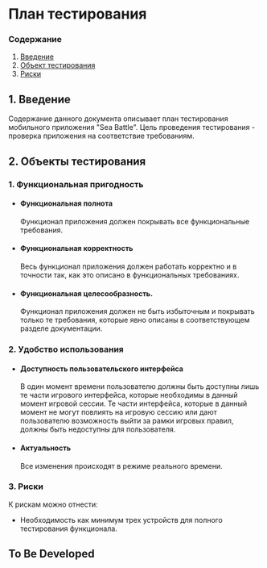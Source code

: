 # План тестирования
### Содержание
  1. [Введение](#1)
  2. [Объект тестирования](#2)
  3. [Риски](#3)

## 1. Введение <a name="1"></a>
Содержание данного документа описывает план тестирования мобильного приложения "Sea Battle". Цель проведения тестирования - проверка приложения на соответствие требованиям.

## 2. Объекты тестирования <a name="2"></a>
### 1. Функциональная пригодность
*   #### Функциональная полнота
    Функционал приложения должен покрывать все функциональные требования.
*   #### Функциональная корректность
    Весь функционал приложения должен работать корректно и в точности так, как это описано в функциональных требованиях.
*   #### Функциональная целесообразность.
    Функционал приложения должен не быть избыточным и покрывать только те требования, которые явно описаны в соответствующем разделе документации.

### 2. Удобство использования
-   #### Доступность пользовательского интерфейса
    В один момент времени пользователю должны быть доступны лишь те части игрового интерфейса, которые необходимы в данный момент игровой сессии. Те части интерфейса, которые в данный момент не могут повлиять на игровую сессию или дают пользователю возможность выйти за рамки игровых правил, должны быть недоступны для пользователя.
-   #### Актуальность
    Все изменения происходят в режиме реального времени.

### 3. Риски <a name="3"></a>
К рискам можно отнести:
* Необходимость как минимум трех устройств для полного тестирования функционала.

## To Be Developed
